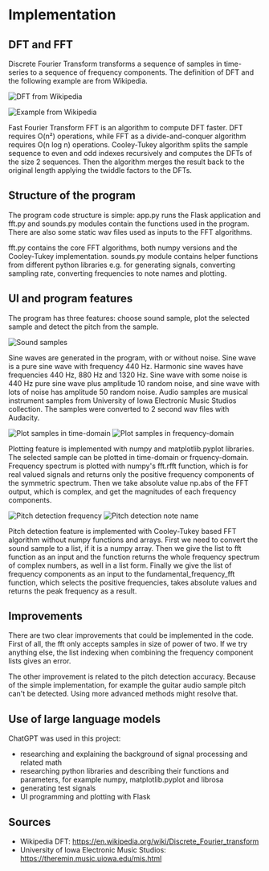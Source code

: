 # Implementation

## DFT and FFT
Discrete Fourier Transform transforms a sequence of samples in time-series to a sequence of frequency components. The definition of DFT and the following example are from Wikipedia.

![DFT from Wikipedia](dft.png)

![Example from Wikipedia](dft_example.png)

Fast Fourier Transform FFT is an algorithm to compute DFT faster. DFT requires O(n²) operations, while FFT as a divide-and-conquer algorithm requires O(n log n) operations. Cooley-Tukey algorithm splits the sample sequence to even and odd indexes recursively and computes the DFTs of the size 2 sequences. Then the algorithm merges the result back to the original length applying the twiddle factors to the DFTs.

## Structure of the program
The program code structure is simple: app.py runs the Flask application and fft.py and sounds.py modules contain the functions used in the program. There are also some static wav files used as inputs to the FFT algorithms.

fft.py contains the core FFT algorithms, both numpy versions and the Cooley-Tukey implementation. sounds.py module contains helper functions from different python libraries e.g. for generating signals, converting sampling rate, converting frequencies to note names and plotting.

## UI and program features
The program has three features: choose sound sample, plot the selected sample and detect the pitch from the sample.

![Sound samples](sound_samples.png)

Sine waves are generated in the program, with or without noise. Sine wave is a pure sine wave with frequency 440 Hz. Harmonic sine waves have frequencies 440 Hz, 880 Hz and 1320 Hz. Sine wave with some noise is 440 Hz pure sine wave plus amplitude 10 random noise, and sine wave with lots of noise has amplitude 50 random noise. Audio samples are musical instrument samples from University of Iowa Electronic Music Studios collection. The samples were converted to 2 second wav files with Audacity.

![Plot samples in time-domain](plot_time.png)
![Plot samples in frequency-domain](plot_frequency.png)

Plotting feature is implemented with numpy and matplotlib.pyplot libraries. The selected sample can be plotted in time-domain or frquency-domain. Frequency spectrum is plotted with numpy's fft.rfft function, which is for real valued signals and returns only the positive frequency components of the symmetric spectrum. Then we take absolute value np.abs of the FFT output, which is complex, and get the magnitudes of each frequency components.

![Pitch detection frequency](pitch_freq.png)
![Pitch detection note name](pitch_note.png)

Pitch detection feature is implemented with Cooley-Tukey based FFT algorithm without numpy functions and arrays. First we need to convert the sound sample to a list, if it is a numpy array. Then we give the list to fft function as an input and the function returns the whole frequency spectrum of complex numbers, as well in a list form. Finally we give the list of frequency components as an input to the fundamental_frequency_fft function, which selects the positive frequencies, takes absolute values and returns the peak frequency as a result.

## Improvements
There are two clear improvements that could be implemented in the code. First of all, the fft only accepts samples in size of power of two. If we try anything else, the list indexing when combining the frequency component lists gives an error.

The other improvement is related to the pitch detection accuracy. Because of the simple implementation, for example the guitar audio sample pitch can't be detected. Using more advanced methods might resolve that.

## Use of large language models
ChatGPT was used in this project:
- researching and explaining the background of signal processing and related math
- researching python libraries and describing their functions and parameters, for example numpy, matplotlib.pyplot and librosa
- generating test signals
- UI programming and plotting with Flask

## Sources
- Wikipedia DFT: https://en.wikipedia.org/wiki/Discrete_Fourier_transform
- University of Iowa Electronic Music Studios: https://theremin.music.uiowa.edu/mis.html

